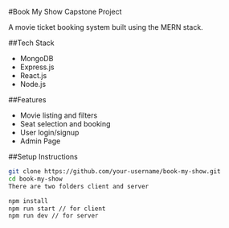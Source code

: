 #Book My Show Capstone Project

A movie ticket booking system built using the MERN stack.

##Tech Stack
- MongoDB
- Express.js
- React.js
- Node.js

##Features
- Movie listing and filters
- Seat selection and booking
- User login/signup
- Admin Page

##Setup Instructions

```bash
git clone https://github.com/your-username/book-my-show.git
cd book-my-show
There are two folders client and server

npm install
npm run start // for client
npm run dev // for server
